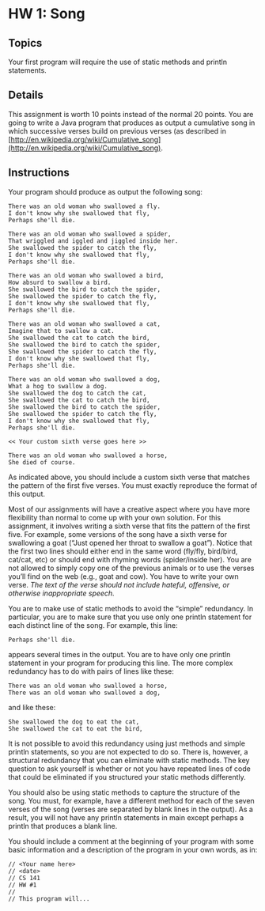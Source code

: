 # HW 1: Song

## Topics
Your first program will require the use of static methods and println statements.  

## Details
This assignment is worth 10 points instead of the normal 20 points.  You are going to write a Java program that produces as output a cumulative song in which successive verses build on previous verses (as described in [http://en.wikipedia.org/wiki/Cumulative_song](http://en.wikipedia.org/wiki/Cumulative_song).  

## Instructions
Your program should produce as output the following song:

```
There was an old woman who swallowed a fly.
I don't know why she swallowed that fly,
Perhaps she'll die.

There was an old woman who swallowed a spider,
That wriggled and iggled and jiggled inside her.
She swallowed the spider to catch the fly,
I don't know why she swallowed that fly,
Perhaps she'll die.

There was an old woman who swallowed a bird,
How absurd to swallow a bird.
She swallowed the bird to catch the spider,
She swallowed the spider to catch the fly,
I don't know why she swallowed that fly,
Perhaps she'll die.

There was an old woman who swallowed a cat,
Imagine that to swallow a cat.
She swallowed the cat to catch the bird,
She swallowed the bird to catch the spider,
She swallowed the spider to catch the fly,
I don't know why she swallowed that fly,
Perhaps she'll die.

There was an old woman who swallowed a dog,
What a hog to swallow a dog.
She swallowed the dog to catch the cat,
She swallowed the cat to catch the bird,
She swallowed the bird to catch the spider,
She swallowed the spider to catch the fly,
I don't know why she swallowed that fly,
Perhaps she'll die.

<< Your custom sixth verse goes here >>

There was an old woman who swallowed a horse,
She died of course.
```

As indicated above, you should include a custom sixth verse that matches the pattern of the first five verses.  You must exactly reproduce the format of this output.

Most of our assignments will have a creative aspect where you have more flexibility than normal to come up with your own solution.  For this assignment, it involves writing a sixth verse that fits the pattern of the first five.  For example, some versions of the song have a sixth verse for swallowing a goat (“Just opened her throat to swallow a goat”).  Notice that the first two lines should either end in the same word (fly/fly, bird/bird, cat/cat, etc) or should end with rhyming words (spider/inside her).  You are not allowed to simply copy one of the previous animals or to use the verses you’ll find on the web (e.g., goat and cow).  You have to write your own verse.  _The text of the verse should not include hateful, offensive, or otherwise inappropriate speech._

You are to make use of static methods to avoid the “simple” redundancy.  In particular, you are to make sure that you use only one println statement for each distinct line of the song.  For example, this line:

```
Perhaps she'll die.
```

appears several times in the output.  You are to have only one println statement in your program for producing this line.  The more complex redundancy has to do with pairs of lines like these:

```
There was an old woman who swallowed a horse,
There was an old woman who swallowed a dog,
```

and like these:

```
She swallowed the dog to eat the cat,
She swallowed the cat to eat the bird,
```

It is not possible to avoid this redundancy using just methods and simple println statements, so you are not expected to do so.  There is, however, a structural redundancy that you can eliminate with static methods.  The key question to ask yourself is whether or not you have repeated lines of code that could be eliminated if you structured your static methods differently.

You should also be using static methods to capture the structure of the song.  You must, for example, have a different method for each of the seven verses of the song (verses are separated by blank lines in the output).  As a result, you will not have any println statements in main except perhaps a println that produces a blank line.

You should include a comment at the beginning of your program with some basic information and a description of the program in your own words, as in:

```
// <Your name here>
// <date>
// CS 141
// HW #1
//
// This program will...
```
